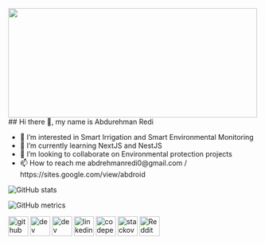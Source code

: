 <img width=500 height=220 src="https://www.qqpr.com/ascii/img/ascii-1013.gif"/>
## Hi there 👋, my name is Abdurehman Redi
<ul>
  <li>👀 I’m interested in Smart Irrigation and Smart Environmental Monitoring</li>
  <li>🌱 I’m currently learning NextJS and NestJS</li>
  <li>💞️ I’m looking to collaborate on Environmental protection projects </li>
  <li>📫 How to reach me abdrehmanredi0@gmail.com / https://sites.google.com/view/abdroid</li> 
</ul>



![GitHub stats](https://github-readme-stats.vercel.app/api?username=Abduino&show_icons=true) 

![GitHub metrics](https://metrics.lecoq.io/Abduino) 








[<img src='https://cdn.jsdelivr.net/npm/simple-icons@3.0.1/icons/github.svg' alt='github' height='40'>](https://github.com/Abduinohttps://github.com/Abduino)  [<img src='https://cdn.jsdelivr.net/npm/simple-icons@3.0.1/icons/dev-dot-to.svg' alt='dev' height='40'>](https://dev.to/@abduino)  [<img src='https://cdn.jsdelivr.net/npm/simple-icons@3.0.1/icons/hashnode.svg' alt='dev' height='40'>](@abduino)  [<img src='https://cdn.jsdelivr.net/npm/simple-icons@3.0.1/icons/linkedin.svg' alt='linkedin' height='40'>](www.linkedin.com/in/abduino)  [<img src='https://cdn.jsdelivr.net/npm/simple-icons@3.0.1/icons/codepen.svg' alt='codepen' height='40'>](https://codepen.io/abduino)  [<img src='https://cdn.jsdelivr.net/npm/simple-icons@3.0.1/icons/stackoverflow.svg' alt='stackoverflow' height='40'>](https://stackoverflow.com/users/https://stackoverflow.com/users/20179571/abdurehman-redi)  [<img src='https://cdn.jsdelivr.net/npm/simple-icons@3.0.1/icons/reddit.svg' alt='Reddit' height='40'>](https://www.reddit.com/user/u/abduinoreddit)  

<!---
Abduino/Abduino is a ✨ special ✨ repository because its `README.md` (this file) appears on your GitHub profile.
You can click the Preview link to take a look at your changes.
--->
